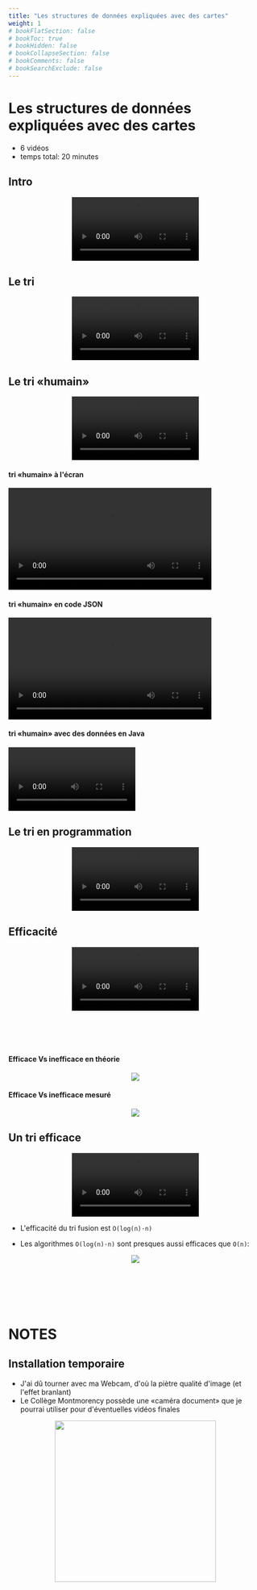 ```yaml
---
title: "Les structures de données expliquées avec des cartes"
weight: 1
# bookFlatSection: false
# bookToc: true
# bookHidden: false
# bookCollapseSection: false
# bookComments: false
# bookSearchExclude: false
---
```


# Les structures de données expliquées avec des cartes

* 6 vidéos
* temps total: 20 minutes

## Intro

<center>
<video width="50%" src="intro.mp4" type="video/mp4" controls>
</center>

## Le tri

<center>
<video width="50%" src="intro_tri.mp4" type="video/mp4" controls>
</center>

## Le tri «humain»

<center>
<video width="50%" src="tri_humain.mp4" type="video/mp4" controls>
</center>

#### tri «humain» à l'écran

<video width="80%" src="tri_humain_a_l_ecran.mp4" type="video/mp4" loop nocontrols autoplay></video>

#### tri «humain» en code JSON

<video width="80%" src="tri_humain_en_json.mp4" type="video/mp4" loop nocontrols autoplay></video>

#### tri «humain» avec des données en Java

<video width="50%" src="tri_humain_donnees_java.mp4" type="video/mp4" loop nocontrols autoplay></video>



## Le tri en programmation

<center>
<video width="50%" src="tri_naif.mp4" type="video/mp4" controls>
</center>

## Efficacité

<center>
<video width="50%" src="tri_naif_efficacite.mp4" type="video/mp4" controls>
</center>

<br>
<br>
<br>
<br>

#### Efficace Vs inefficace en théorie

<center>
<img src="lineaire_vs_quadratique.png"/>
</center>

#### Efficace Vs inefficace mesuré

<center>
<img src="quadratique_mesure.png"/>
</center>

## Un tri efficace

<center>
<video width="50%" src="tri_fusion.mp4" type="video/mp4" controls>
</center>

* L'efficacité du tri fusion est `O(log(n)·n)` 

* Les algorithmes `O(log(n)·n)` sont presques aussi efficaces que `O(n)`:

<center>
    <img src="loglineaire.png"/>
</center>



<br>
<br>
<br>
<br>
<br>

# NOTES

## Installation temporaire

* J'ai dû tourner avec ma Webcam, d'où la piètre qualité d'image (et l'effet branlant)
* Le Collège Montmorency possède une «caméra document» que je pourrai utiliser pour d'éventuelles vidéos finales

<center>
<img width="320px" src="studio_temporaire.jpg"/>
</center>
